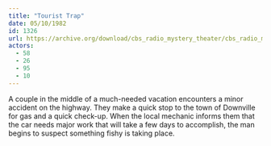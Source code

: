 ```yaml
---
title: "Tourist Trap"
date: 05/10/1982
id: 1326
url: https://archive.org/download/cbs_radio_mystery_theater/cbs_radio_mystery_theater-1301-1350.zip/cbs_radio_mystery_theater-1301-1350%2Fcbsrmt_1326_tourist_trap.mp3
actors:
  - 58
  - 26
  - 95
  - 10
---
```

A couple in the middle of a much-needed vacation encounters a minor accident on the highway. They make a quick stop to the town of Downville for gas and a quick check-up. When the local mechanic informs them that the car needs major work that will take a few days to accomplish, the man begins to suspect something fishy is taking place.